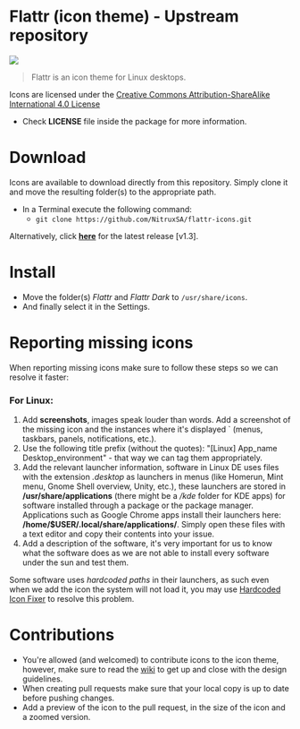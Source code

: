 Flattr (icon theme) - Upstream repository
==============

![](https://i.imgur.com/qZR2lgN.png)

> Flattr is an icon theme for Linux desktops.

Icons are licensed under the [Creative Commons Attribution-ShareAlike International 4.0 License](https://creativecommons.org/licenses/by-sa/4.0/)

* Check **LICENSE** file inside the package for more information.

Download
========

Icons are available to download directly from this repository. Simply clone it and move the resulting folder(s) to the appropriate path.

* In a Terminal execute the following command: 
  * `git clone https://github.com/NitruxSA/flattr-icons.git`

Alternatively, click [**here**](https://github.com/NitruxSA/flattr-icons/archive/v1.3.tar.gz) for the latest release [v1.3].

Install
========

* Move the folder(s) *Flattr* and *Flattr Dark* to `/usr/share/icons`.
* And finally select it in the Settings.

Reporting missing icons
========

When reporting missing icons make sure to follow these steps so we can resolve it faster:

### For Linux:

1. Add **screenshots**, images speak louder than words. Add a screenshot of the missing icon and the instances where it's displayed  ` (menus, taskbars, panels, notifications, etc.).
2. Use the following title prefix (without the quotes): "[Linux] App_name Desktop_environment" - that way we can tag them appropriately.
3. Add the relevant launcher information, software in Linux DE uses files with the extension *.desktop* as launchers in menus (like Homerun, Mint menu, Gnome Shell overview, Unity, etc.), these launchers are stored in **/usr/share/applications** (there might be a */kde* folder for KDE apps) for software installed through a package or the package manager. Applications such as Google Chrome apps install their launchers here: **/home/$USER/.local/share/applications/**. Simply open these files with a text editor and copy their contents into your issue.
4. Add a description of the software, it's very important for us to know what the software does as we are not able to install every software under the sun and test them.

Some software uses *hardcoded paths* in their launchers, as such even when we add the icon the system will not load it, you may use [Hardcoded Icon Fixer](https://github.com/Foggalong/hardcode-fixer) to resolve this problem.

Contributions
========
* You're allowed (and welcomed) to contribute icons to the icon theme, however, make sure to read the [wiki](https://github.com/NitruxSA/flattr-icons/wiki) to get up and close with the design guidelines.
* When creating pull requests make sure that your local copy is up to date before pushing changes.
* Add a preview of the icon to the pull request, in the size of the icon and a zoomed version.

